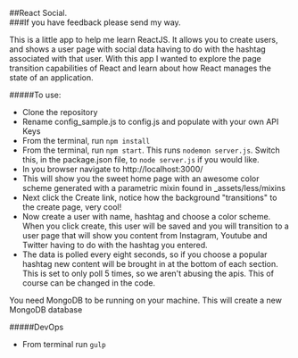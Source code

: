##React Social.  
###If you have feedback please send my way.

This is a little app to help me learn ReactJS.  It allows you to create users, and shows a user page with social data having to do with the hashtag associated with that user.  With this app I wanted to explore the page transition capabilities of React and learn about how React manages the state of an application.

#####To use:
* Clone the repository
* Rename config_sample.js to config.js and populate with your own API Keys
* From the terminal, run `npm install`
* From the terminal, run `npm start`. This runs `nodemon server.js`. Switch this, in the package.json file, to `node server.js` if you would like.
* In you browser navigate to http://localhost:3000/
* This will show you the sweet home page with an awesome color scheme generated with a parametric mixin found in _assets/less/mixins
* Next click the Create link, notice how the background "transitions" to the create page, very cool!
* Now create a user with name, hashtag and choose a color scheme.  When you click create, this user will be saved and you will transition to a user page that will show you content from Instagram, Youtube and Twitter having to do with the hashtag you entered.
* The data is polled every eight seconds, so if you choose a popular hashtag new content will be brought in at the bottom of each section.  This is set to only poll 5 times, so we aren't abusing the apis.  This of course can be changed in the code.

You need MongoDB to be running on your machine. This will create a new MongoDB database

#####DevOps
* From terminal run `gulp`
